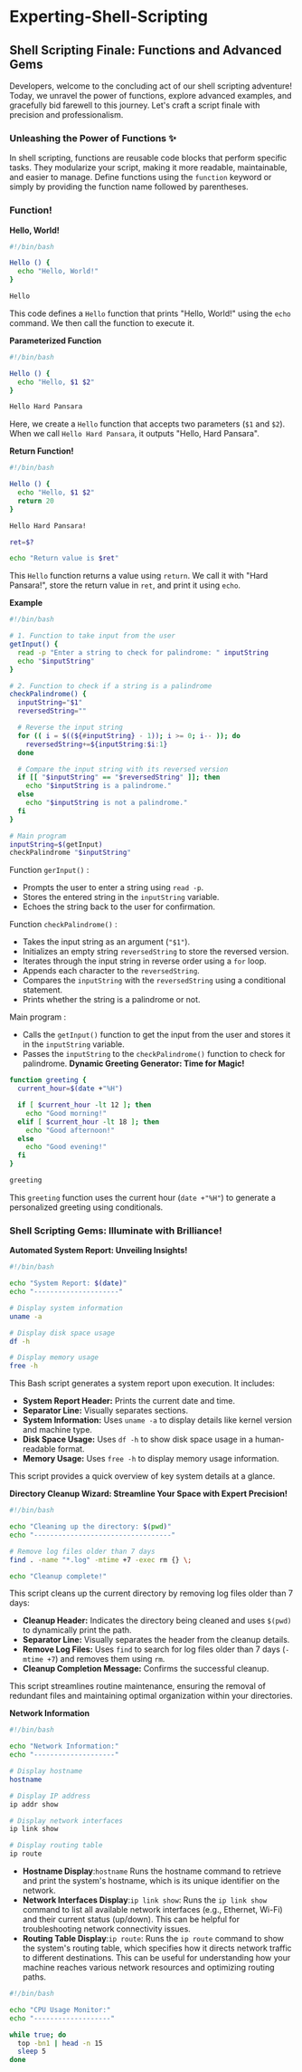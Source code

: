 # Experting-Shell-Scripting

## Shell Scripting Finale: Functions and Advanced Gems 

Developers, welcome to the concluding act of our shell scripting adventure! Today, we unravel the power of functions, explore advanced examples, and gracefully bid farewell to this journey. Let's craft a script finale with precision and professionalism.

### Unleashing the Power of Functions ✨

In shell scripting, functions are reusable code blocks that perform specific tasks. They modularize your script, making it more readable, maintainable, and easier to manage. Define functions using the `function` keyword or simply by providing the function name followed by parentheses.

### Function! 

**Hello, World!** 

```bash
#!/bin/bash

Hello () {
  echo "Hello, World!"
}

Hello
```

This code defines a `Hello` function that prints "Hello, World!" using the `echo` command. We then call the function to execute it.

**Parameterized Function** 

```bash
#!/bin/bash

Hello () {
  echo "Hello, $1 $2"
}

Hello Hard Pansara
```

Here, we create a `Hello` function that accepts two parameters (`$1` and `$2`). When we call `Hello Hard Pansara`, it outputs "Hello, Hard Pansara".

**Return Function!** 

```bash
#!/bin/bash

Hello () {
  echo "Hello, $1 $2"
  return 20
}

Hello Hard Pansara!

ret=$?

echo "Return value is $ret"
```

This `Hello` function returns a value using `return`. We call it with "Hard Pansara!", store the return value in `ret`, and print it using `echo`.

**Example**

```bash
#!/bin/bash

# 1. Function to take input from the user
getInput() {
  read -p "Enter a string to check for palindrome: " inputString
  echo "$inputString"
}

# 2. Function to check if a string is a palindrome
checkPalindrome() {
  inputString="$1"
  reversedString=""

  # Reverse the input string
  for (( i = $((${#inputString} - 1)); i >= 0; i-- )); do
    reversedString+=${inputString:$i:1}
  done

  # Compare the input string with its reversed version
  if [[ "$inputString" == "$reversedString" ]]; then
    echo "$inputString is a palindrome."
  else
    echo "$inputString is not a palindrome."
  fi
}

# Main program
inputString=$(getInput)
checkPalindrome "$inputString"

```
Function `gerInput()` :
- Prompts the user to enter a string using `read -p`.
- Stores the entered string in the `inputString` variable.
- Echoes the string back to the user for confirmation.

Function `checkPalindrome()` :
- Takes the input string as an argument (`"$1"`).
- Initializes an empty string `reversedString` to store the reversed version.
- Iterates through the input string in reverse order using a `for` loop.
- Appends each character to the `reversedString`.
- Compares the `inputString` with the `reversedString` using a conditional statement.
- Prints whether the string is a palindrome or not.

Main program :
- Calls the `getInput()` function to get the input from the user and stores it in the `inputString` variable.
- Passes the `inputString` to the `checkPalindrome()` function to check for palindrome.
**Dynamic Greeting Generator: Time for Magic!** 

```bash
function greeting {
  current_hour=$(date +"%H")

  if [ $current_hour -lt 12 ]; then
    echo "Good morning!"
  elif [ $current_hour -lt 18 ]; then
    echo "Good afternoon!"
  else
    echo "Good evening!"
  fi
}

greeting
```

This `greeting` function uses the current hour (`date +"%H"`) to generate a personalized greeting using conditionals.

### Shell Scripting Gems: Illuminate with Brilliance! 

**Automated System Report: Unveiling Insights!** 

```bash
#!/bin/bash

echo "System Report: $(date)"
echo "---------------------"

# Display system information
uname -a

# Display disk space usage
df -h

# Display memory usage
free -h
```

This Bash script generates a system report upon execution. It includes:

- **System Report Header:** Prints the current date and time.
- **Separator Line:** Visually separates sections.
- **System Information:** Uses `uname -a` to display details like kernel version and machine type.
- **Disk Space Usage:** Uses `df -h` to show disk space usage in a human-readable format.
- **Memory Usage:** Uses `free -h` to display memory usage information.

This script provides a quick overview of key system details at a glance.

**Directory Cleanup Wizard: Streamline Your Space with Expert Precision!** 

```bash
#!/bin/bash

echo "Cleaning up the directory: $(pwd)"
echo "----------------------------------"

# Remove log files older than 7 days
find . -name "*.log" -mtime +7 -exec rm {} \;

echo "Cleanup complete!"
```

This script cleans up the current directory by removing log files older than 7 days:

- **Cleanup Header:** Indicates the directory being cleaned and uses `$(pwd)` to dynamically print the path.
- **Separator Line:** Visually separates the header from the cleanup details.
- **Remove Log Files:** Uses `find` to search for log files older than 7 days (`-mtime +7`) and removes them using `rm`.
- **Cleanup Completion Message:** Confirms the successful cleanup.
  
This script streamlines routine maintenance, ensuring the removal of redundant files and maintaining optimal organization within your directories.

**Network Information**
```bash
#!/bin/bash

echo "Network Information:"
echo "--------------------"

# Display hostname
hostname

# Display IP address
ip addr show

# Display network interfaces
ip link show

# Display routing table
ip route
```
- **Hostname Display**:`hostname` Runs the hostname command to retrieve and print the system's hostname, which is its unique identifier on the network.
- **Network Interfaces Display**:`ip link show`: Runs the `ip link show` command to list all available network interfaces (e.g., Ethernet, Wi-Fi) and their current status (up/down). This can be helpful for troubleshooting network connectivity issues.
- **Routing Table Display**:`ip route`: Runs the `ip route` command to show the system's routing table, which specifies how it directs network traffic to different destinations. This can be useful for understanding how your machine reaches various network resources and optimizing routing paths.

```bash
#!/bin/bash

echo "CPU Usage Monitor:"
echo "-------------------"

while true; do
  top -bn1 | head -n 15
  sleep 5
done
```

